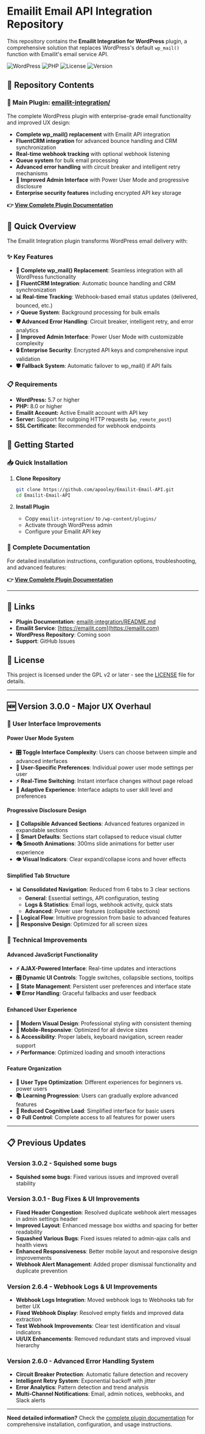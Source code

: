 # Emailit Email API Integration Repository

This repository contains the **Emailit Integration for WordPress** plugin, a comprehensive solution that replaces WordPress's default `wp_mail()` function with Emailit's email service API.

![WordPress](https://img.shields.io/badge/WordPress-5.7+-blue.svg)
![PHP](https://img.shields.io/badge/PHP-8.0+-green.svg)
![License](https://img.shields.io/badge/License-GPL%20v2-blue.svg)
![Version](https://img.shields.io/badge/Version-3.0.4-green.svg)

## 📁 Repository Contents

### 🎯 Main Plugin: [emailit-integration/](./emailit-integration/)
The complete WordPress plugin with enterprise-grade email functionality and improved UX design:
- **Complete wp_mail() replacement** with Emailit API integration
- **FluentCRM integration** for advanced bounce handling and CRM synchronization
- **Real-time webhook tracking** with optional webhook listening
- **Queue system** for bulk email processing
- **Advanced error handling** with circuit breaker and intelligent retry mechanisms
- **🎨 Improved Admin Interface** with Power User Mode and progressive disclosure
- **Enterprise security features** including encrypted API key storage

**👉 [View Complete Plugin Documentation](./emailit-integration/README.md)**

## 🚀 Quick Overview

The Emailit Integration plugin transforms WordPress email delivery with:

### ✨ **Key Features**
- **🔄 Complete wp_mail() Replacement**: Seamless integration with all WordPress functionality
- **🤝 FluentCRM Integration**: Automatic bounce handling and CRM synchronization
- **📊 Real-time Tracking**: Webhook-based email status updates (delivered, bounced, etc.)
- **⚡ Queue System**: Background processing for bulk emails
- **🛡️ Advanced Error Handling**: Circuit breaker, intelligent retry, and error analytics
- **🎨 Improved Admin Interface**: Power User Mode with customizable complexity
- **🔒 Enterprise Security**: Encrypted API keys and comprehensive input validation
- **🛡️ Fallback System**: Automatic failover to wp_mail() if API fails

### 📋 **Requirements**
- **WordPress:** 5.7 or higher
- **PHP:** 8.0 or higher
- **Emailit Account:** Active Emailit account with API key
- **Server:** Support for outgoing HTTP requests (`wp_remote_post`)
- **SSL Certificate:** Recommended for webhook endpoints

## 🚀 Getting Started

### 📥 **Quick Installation**

1. **Clone Repository**
   ```bash
   git clone https://github.com/apooley/Emailit-Email-API.git
   cd Emailit-Email-API
   ```

2. **Install Plugin**
   - Copy `emailit-integration/` to `/wp-content/plugins/`
   - Activate through WordPress admin
   - Configure your Emailit API key

### 📖 **Complete Documentation**

For detailed installation instructions, configuration options, troubleshooting, and advanced features:

**👉 [View Complete Plugin Documentation](./emailit-integration/README.md)**

---

## 🔗 **Links**

- **Plugin Documentation**: [emailit-integration/README.md](./emailit-integration/README.md)
- **Emailit Service**: [https://emailit.com](https://emailit.com)
- **WordPress Repository**: Coming soon
- **Support**: GitHub Issues

## 📄 **License**

This project is licensed under the GPL v2 or later - see the [LICENSE](LICENSE) file for details.

---

## 🆕 **Version 3.0.0 - Major UX Overhaul**

### 🎨 **User Interface Improvements**

#### **Power User Mode System**
- **🎛️ Toggle Interface Complexity**: Users can choose between simple and advanced interfaces
- **👤 User-Specific Preferences**: Individual power user mode settings per user
- **⚡ Real-Time Switching**: Instant interface changes without page reload
- **🎯 Adaptive Experience**: Interface adapts to user skill level and preferences

#### **Progressive Disclosure Design**
- **📁 Collapsible Advanced Sections**: Advanced features organized in expandable sections
- **🔽 Smart Defaults**: Sections start collapsed to reduce visual clutter
- **🎭 Smooth Animations**: 300ms slide animations for better user experience
- **👁️ Visual Indicators**: Clear expand/collapse icons and hover effects

#### **Simplified Tab Structure**
- **📊 Consolidated Navigation**: Reduced from 6 tabs to 3 clear sections
  - **General**: Essential settings, API configuration, testing
  - **Logs & Statistics**: Email logs, webhook activity, quick stats
  - **Advanced**: Power user features (collapsible sections)
- **🎯 Logical Flow**: Intuitive progression from basic to advanced features
- **📱 Responsive Design**: Optimized for all screen sizes
### 🔧 **Technical Improvements**

#### **Advanced JavaScript Functionality**
- **⚡ AJAX-Powered Interface**: Real-time updates and interactions
- **🎛️ Dynamic UI Controls**: Toggle switches, collapsible sections, tooltips
- **🔄 State Management**: Persistent user preferences and interface state
- **🛡️ Error Handling**: Graceful fallbacks and user feedback

#### **Enhanced User Experience**
- **🎨 Modern Visual Design**: Professional styling with consistent theming
- **📱 Mobile-Responsive**: Optimized for all device sizes
- **♿ Accessibility**: Proper labels, keyboard navigation, screen reader support
- **⚡ Performance**: Optimized loading and smooth interactions

#### **Feature Organization**
- **👥 User Type Optimization**: Different experiences for beginners vs. power users
- **📚 Learning Progression**: Users can gradually explore advanced features
- **🎯 Reduced Cognitive Load**: Simplified interface for basic users
- **⚙️ Full Control**: Complete access to all features for power users

---

## 📋 **Previous Updates**

### Version 3.0.2 - Squished some bugs
- **Squished some bugs**: Fixed various issues and improved overall stability

### Version 3.0.1 - Bug Fixes & UI Improvements
- **Fixed Header Congestion**: Resolved duplicate webhook alert messages in admin settings header
- **Improved Layout**: Enhanced message box widths and spacing for better readability
- **Squashed Various Bugs**: Fixed issues related to admin-ajax calls and health views
- **Enhanced Responsiveness**: Better mobile layout and responsive design improvements
- **Webhook Alert Management**: Added proper dismissal functionality and duplicate prevention

### Version 2.6.4 - Webhook Logs & UI Improvements
- **Webhook Logs Integration**: Moved webhook logs to Webhooks tab for better UX
- **Fixed Webhook Display**: Resolved empty fields and improved data extraction
- **Test Webhook Improvements**: Clear test identification and visual indicators
- **UI/UX Enhancements**: Removed redundant stats and improved visual hierarchy

### Version 2.6.0 - Advanced Error Handling System
- **Circuit Breaker Protection**: Automatic failure detection and recovery
- **Intelligent Retry System**: Exponential backoff with jitter
- **Error Analytics**: Pattern detection and trend analysis
- **Multi-Channel Notifications**: Email, admin notices, webhooks, and Slack alerts

---

**Need detailed information?** Check the [complete plugin documentation](./emailit-integration/README.md) for comprehensive installation, configuration, and usage instructions.
